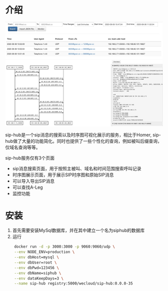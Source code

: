 # 介绍

![](./docs/search.jpg)
![](./docs/sips.jpg)

sip-hub是一个sip消息的搜索以及时序图可视化展示的服务，相比于Homer, sip-hub做了大量的功能简化。同时也提供了一些个性化的查询，例如被叫后缀查询，仅域名查询等等。

sip-hub服务仅有3个页面

- sip消息搜索页面，用于按照主被叫、域名和时间范围搜索呼叫记录
- 时序图展示页面，用于展示SIP时序图和原始SIP消息
- 可以导入导出SIP消息
- 可以查找A-Leg
- 监控功能

# 安装
1. 首先需要安装MySql数据库，并在其中建立一个名为siphub的数据库
2. 运行

```sh
	docker run -d -p 3000:3000 -p 9060:9060/udp \
	--env NODE_ENV=production \
	--env dbHost=mysql \
	--env dbUser=root \
	--env dbPwd=123456 \
	--env dbName=siphub \
	--env dataKeepDays=3 \
	--name sip-hub registry:5000/wecloud/sip-hub:0.0.0-35
```